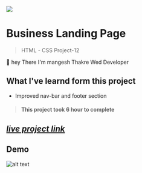 ![](https://img.shields.io/badge/Live%20Project%2012-Business%20Landing%20Page-brightgreen)

# Business Landing Page
> HTML - CSS Project-12

🙌 hey There I'm mangesh Thakre Wed Developer 
##  What I've learnd form this project 
 
 - Improved nav-bar and footer section 

> #### This project took 6 hour to complete  

 ##  _[live project link](https://full-stack-js-html-css-project-12.netlify.app/ "HTML-CSS_Project-12" )_

## Demo
![alt text](https://github.com/MangeshThakre/HTML-CSS-Project-10/blob/master/porject-12.gif)